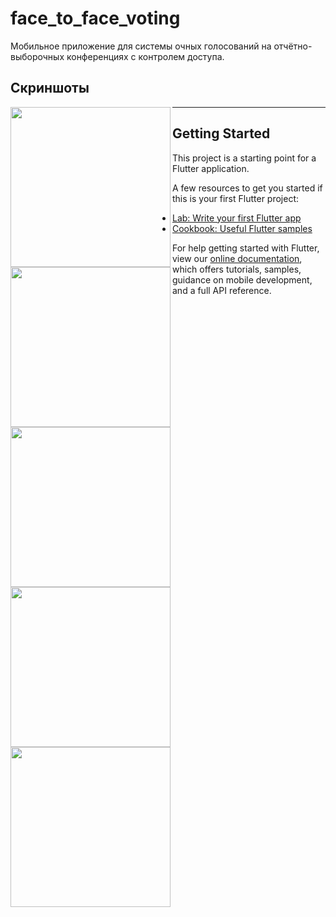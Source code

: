 # face_to_face_voting

Мобильное приложение для системы очных голосований на отчётно-выборочных конференциях с контролем доступа.

## Скриншоты
<img src="https://user-images.githubusercontent.com/51058739/162588381-495729f9-af40-4f01-a959-ab76eeb80a7d.png" width="256" align="left">
<img src="https://user-images.githubusercontent.com/51058739/162588395-9920e5d2-81c9-4eba-94ba-07137795594d.png" width="256" align="left">
<img src="https://user-images.githubusercontent.com/51058739/162588400-a9ac96ac-4641-43db-9719-5584fad91614.png" width="256" align="left">
<img src="https://user-images.githubusercontent.com/51058739/162588405-2da31e31-48a7-4395-b722-1187c6f42e41.png" width="256" align="left">
<img src="https://user-images.githubusercontent.com/51058739/162588590-2c00c133-5e3e-4d3c-89b4-a0c68c99c3d5.png" width="256" align="left">

---

## Getting Started

This project is a starting point for a Flutter application.

A few resources to get you started if this is your first Flutter project:

- [Lab: Write your first Flutter app](https://flutter.dev/docs/get-started/codelab)
- [Cookbook: Useful Flutter samples](https://flutter.dev/docs/cookbook)

For help getting started with Flutter, view our
[online documentation](https://flutter.dev/docs), which offers tutorials,
samples, guidance on mobile development, and a full API reference.
